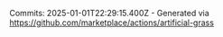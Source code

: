 Commits: 2025-01-01T22:29:15.400Z - Generated via https://github.com/marketplace/actions/artificial-grass
<br>
